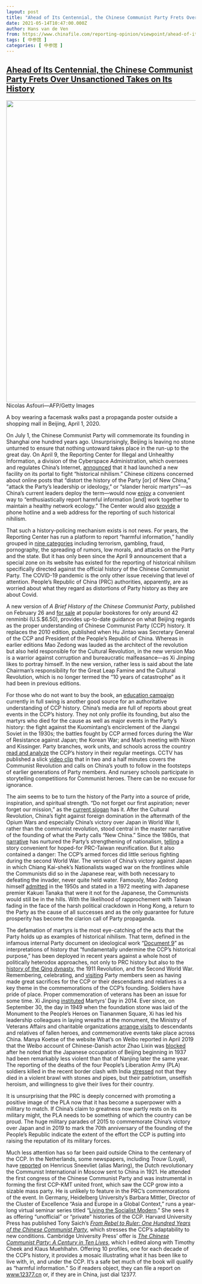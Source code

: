 ```yaml
---
layout: post
title: "Ahead of Its Centennial, the Chinese Communist Party Frets Over Unsanctioned Takes on Its History"
date: 2021-05-14T10:47:00.000Z
author: Hans van de Ven
from: https://www.chinafile.com/reporting-opinion/viewpoint/ahead-of-its-centennial-chinese-communist-party-frets-over-unsanctioned
tags: [ 中参馆 ]
categories: [ 中参馆 ]
---
```

<!--1620989220000-->
[Ahead of Its Centennial, the Chinese Communist Party Frets Over Unsanctioned Takes on Its History](https://www.chinafile.com/reporting-opinion/viewpoint/ahead-of-its-centennial-chinese-communist-party-frets-over-unsanctioned)
------

<div>
<div class="view view-featured-photo view-id-featured_photo view-display-id-panel_pane_1 visual-box view-dom-id-92ad56a110d37d5febe7b84de362b75e">                  <div class="content view-content">        <div class="views-row views-row-1">        <div class="views-field views-field-field-common-featured-photo">        <div class="field-content"><a href="https://www.chinafile.com/sites/default/files/assets/images/article/featured/gettyimages-1208878826.jpeg" title="Ahead of Its Centennial, the Chinese Communist Party Frets Over Unsanctioned Takes on Its History" class="colorbox" data-colorbox-gallery="gallery-node-53191-urlxzkzCHNQ" data-cbox-img-attrs="{"title": "", "alt": ""}"><img src="https://www.chinafile.com/sites/default/files/styles/large/public/assets/images/article/featured/gettyimages-1208878826.jpeg?itok=xC6g-dQ3" width="1200" height="800" alt title referrerpolicy="no-referrer"></a></div>  </div>    <div>        <div class="photo-credit">Nicolas Asfouri—AFP/Getty Images</div>  </div>    <div>        <div class="photo-caption"><p>A boy wearing a facemask walks past a propaganda poster outside a shopping mall in Beijing, April 1, 2020.</p></div>  </div>  </div>    </div>            </div>            <div class="content">    <div class="field field-name-body field-type-text-with-summary field-label-hidden">      <p class="dropcap">On July 1, the Chinese Communist Party will commemorate its founding in Shanghai one hundred years ago. Unsurprisingly, Beijing is leaving no stone unturned to ensure that nothing untoward takes place in the run-up to the great day. On April 9, the Reporting Center for Illegal and Unhealthy Information, a division of the Cyberspace Administration, which oversees and regulates China’s Internet, <a href="https://www.12377.cn/wxxx/2021/fc6eb910_web.html" target="_blank" rel="nofollow">announced</a> that it had launched a new facility on its portal to fight “historical nihilism.” Chinese citizens concerned about online posts that “distort the history of the Party [or] of New China,” “attack the Party’s leadership or ideology,” or “slander heroic martyrs”—as China’s current leaders deploy the term—would now <a href="https://gaodawei.wordpress.com/2021/04/10/prc-are-your-neighbors-distorting-history-or-spreading-politically-incorrect-ideas-online-report-them/" target="_blank" rel="nofollow">enjoy</a> a convenient way to “enthusiastically report harmful information [and] work together to maintain a healthy network ecology.” The Center would also <a href="https://weibo.com/ttarticle/p/show?id=2309404624102726959575" target="_blank" rel="nofollow">provide</a> a phone hotline and a web address for the reporting of such historical nihilism.</p><p>That such a history-policing mechanism exists is not news. For years, the Reporting Center has run a platform to report “harmful information,” handily grouped in <a href="https://www.12377.cn/" target="_blank" rel="nofollow">nine categories</a> including terrorism, gambling, fraud, pornography, the spreading of rumors, low morals, and attacks on the Party and the state. But it has only been since the April 9 announcement that a special zone on its website has existed for the reporting of historical nihilism specifically directed against the official history of the Chinese Communist Party. The COVID-19 pandemic is the only other issue receiving that level of attention. People’s Republic of China (PRC) authorities, apparently, are as worried about what they regard as distortions of Party history as they are about Covid.</p><p>A new version of <em>A Brief History of the Chinese Communist Party</em>, published on February 26 and <a href="https://item.xhsd.com/items/110000103151196;" target="_blank" rel="nofollow">for sale</a> at popular bookstores for only around 42 renminbi (U.S.$6.50), provides up-to-date guidance on what Beijing regards as the proper understanding of Chinese Communist Party (CCP) history. It replaces the 2010 edition, published when Hu Jintao was Secretary General of the CCP and President of the People’s Republic of China. Whereas in earlier editions Mao Zedong was lauded as the architect of the revolution but also held responsible for the Cultural Revolution, in the new version Mao is a warrior against corruption and bureaucratic malfeasance—as Xi Jinping likes to portray himself. In the new version, rather less is said about the late Chairman’s responsibility for the Great Leap Famine and the Cultural Revolution, which is no longer termed the “10 years of catastrophe” as it had been in previous editions.</p><p>For those who do not want to buy the book, an <a href="https://www.12371.cn/" target="_blank" rel="nofollow">education campaign</a> currently in full swing is another good source for an authoritative understanding of CCP history. China’s media are full of reports about great events in the CCP’s history. They not only profile its founding, but also the martyrs who died for the cause as well as major events in the Party’s history: the fight against the Kuomintang’s encirclement of the Jiangxi Soviet in the 1930s; the battles fought by CCP armed forces during the War of Resistance against Japan; the Korean War; and Mao’s meeting with Nixon and Kissinger. Party branches, work units, and schools across the country <a href="http://politics.people.com.cn/n1/2021/0326/c1001-32061064.html" target="_blank" rel="nofollow">read and analyze</a> the CCP’s history in their regular meetings. CCTV has published a slick <a href="https://www.youtube.com/watch?v=WF_q_vLEBLg" target="_blank" rel="nofollow">video clip</a> that in two and a half minutes covers the Communist Revolution and calls on China’s youth to follow in the footsteps of earlier generations of Party members. And nursery schools participate in storytelling competitions for Communist heroes. There can be no excuse for ignorance.</p><p>The aim seems to be to turn the history of the Party into a source of pride, inspiration, and spiritual strength. “Do not forget our first aspiration; never forget our mission,” as the <a href="https://baike.baidu.com/item/%E2%80%9C%E4%B8%8D%E5%BF%98%E5%88%9D%E5%BF%83%E3%80%81%E7%89%A2%E8%AE%B0%E4%BD%BF%E5%91%BD%E2%80%9D%E4%B8%BB%E9%A2%98%E6%95%99%E8%82%B2" target="_blank" rel="nofollow">current slogan</a> has it. After the Cultural Revolution, China’s fight against foreign domination in the aftermath of the Opium Wars and especially China’s victory over Japan in World War II, rather than the communist revolution, stood central in the master narrative of the founding of what the Party calls “New China.” Since the 1980s, that <a href="https://www.google.com/books/edition/China_s_Good_War/mLHuDwAAQBAJ?hl=en&gbpv=1&dq=Rana+Mitter,+China%27s+Good+War+(Harvard+UP,+2020),+57.&printsec=frontcover" target="_blank" rel="nofollow">narrative</a> has nurtured the Party’s strengthening of nationalism, <a href="https://www.google.com/books/edition/China_at_War/HHCbDwAAQBAJ?hl=en&gbpv=1&dq=Hans+van+de+Ven,+China+at+War&printsec=frontcover" target="_blank" rel="nofollow">telling</a> a story convenient for hoped-for PRC-Taiwan reunification. But it also contained a danger: The CCP’s armed forces did little serious fighting during the second World War. The version of China’s victory against Japan in which Chiang Kai-shek’s Nationalists waged war on the frontlines while the Communists did so in the Japanese rear, with both necessary to defeating the invader, never quite held water. Famously, Mao Zedong himself <a href="https://www.chinanews.com/hb/news/2009/01-08/1520159.shtml" target="_blank" rel="nofollow">admitted</a> in the 1950s and stated in a 1972 meeting with Japanese premier Kakuei Tanaka that were it not for the Japanese, the Communists would still be in the hills. With the likelihood of rapprochement with Taiwan fading in the face of the harsh political crackdown in Hong Kong, a return to the Party as the cause of all successes and as the only guarantee for future prosperity has become the clarion call of Party propaganda.</p><p>The defamation of martyrs is the most eye-catching of the acts that the Party holds up as examples of historical nihilism. That term, defined in the infamous internal Party document on ideological work “<a href="https://www.chinafile.com/document-9-chinafile-translation" target="_blank" rel="nofollow">Document 9</a>” as interpretations of history that “fundamentally undermine the CCP’s historical purpose,” has been deployed in recent years against a whole host of politically heterodox approaches, not only to PRC history but also to the <a href="https://www.jeremiahjenne.com/the-archives/2018/4/8/chinese-academy-of-social-sciences-throwing-shade-at-the-new-qing-history" target="_blank" rel="nofollow">history of the Qing dynasty</a>, the 1911 Revolution, and the Second World War. Remembering, celebrating, and <a href="https://m.thepaper.cn/newsDetail_forward_9428945" target="_blank" rel="nofollow">visiting</a> Party members seen as having made great sacrifices for the CCP or their descendants and relatives is a key theme in the commemorations of the CCP’s founding. Soldiers have pride of place. Proper commemoration of veterans has been an issue for some time. Xi Jinping <a href="https://www.scmp.com/news/china/article/1604473/first-national-martyrs-day-remembers-those-who-sacrificed-china" target="_blank" rel="nofollow">instituted</a> Martyrs’ Day in 2014. Ever since, on September 30, the day in 1949 when the foundation stone was laid of the Monument to the People’s Heroes on Tiananmen Square, Xi has led his leadership colleagues in laying wreaths at the monument, the Ministry of Veterans Affairs and charitable organizations <a href="http://www.mva.gov.cn/xinwen/mtbd/202105/t20210507_47072.html" target="_blank" rel="nofollow">arrange visits</a> to descendants and relatives of fallen heroes, and commemorative events take place across China. Manya Koetse of the website What’s on Weibo reported in April 2019 that the Weibo account of Chinese-Danish actor Zhao Lixin was <a href="https://www.whatsonweibo.com/chinese-actor-zhao-lixin-banned-from-weibo-over-comments-on-second-sino-japanese-war/" target="_blank" rel="nofollow">blocked</a> after he noted that the Japanese occupation of Beijing beginning in 1937 had been remarkably less violent than that of Nanjing later the same year. The reporting of the deaths of the four People’s Liberation Army (PLA) soldiers killed in the recent border clash with India <a href="https://www.whatsonweibo.com/remember-their-faces-an-online-tribute-to-the-chinese-soldiers-killed-on-border-clash-with-india/" target="_blank" rel="nofollow">stressed</a> not that they died in a violent brawl with stones and pipes, but their patriotism, unselfish heroism, and willingness to give their lives for their country.</p><p>It is unsurprising that the PRC is deeply concerned with promoting a positive image of the PLA now that it has become a superpower with a military to match. If China’s claim to greatness now partly rests on its military might, the PLA needs to be something of which the country can be proud. The huge military parades of 2015 to commemorate China’s victory over Japan and in 2019 to mark the 70th anniversary of the founding of the People’s Republic indicate the extent of the effort the CCP is putting into raising the reputation of its military forces.</p><p>Much less attention has so far been paid outside China to the centenary of the CCP. In the Netherlands, some newspapers, including <em>Trouw</em> (Loyal), have <a href="https://www.trouw.nl/verdieping/henk-sneevliet-gaf-china-een-verenigd-front~b62297a5/" target="_blank" rel="nofollow">reported</a> on Henricus Sneevliet (alias Maring), the Dutch revolutionary the Communist International in Moscow sent to China in 1921. He attended the first congress of the Chinese Communist Party and was instrumental in forming the first CCP-KMT united front, which saw the CCP grow into a sizable mass party. He is unlikely to feature in the PRC’s commemorations of the event. In Germany, Heidelberg University’s Barbara Mittler, Director of the Cluster of Excellence “Asia and Europe in a Global Context,” runs a year-long virtual seminar series titled “<a href="https://www.cats.uni-heidelberg.de/media/lsm.html" target="_blank" rel="nofollow">Living the Socialist Modern</a>.” She sees it as offering “unofficial” or “private” histories of the CCP. Harvard University Press has published Tony Saich’s <em><a href="https://www.hup.harvard.edu/catalog.php?isbn=9780674988118" target="_blank" rel="nofollow">From Rebel to Ruler: One Hundred Years of the Chinese Communist Party</a></em>, which stresses the CCP’s adaptability to new conditions. Cambridge University Press’ offer is <em><a href="https://www.cambridge.org/core/books/chinese-communist-party/ACDE7A4F414A8857DFAE7C13B1DBD7BB" target="_blank" rel="nofollow">The Chinese Communist Party: A Century in Ten Lives</a></em>, which I edited along with Timothy Cheek and Klaus Muehlhahn. Offering 10 profiles, one for each decade of the CCP’s history, it provides a mosaic illustrating what it has been like to live with, in, and under the CCP. It’s a safe bet much of the book will qualify as “harmful information.” So if readers object, they can file a report on <a href="http://www.12377.cn/" target="_blank" rel="nofollow">www.12377.cn</a> or, if they are in China, just dial 12377. <span class="cube"></span></p>  </div>  </div>
</div>
